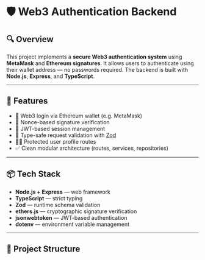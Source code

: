 # 🛡️ Web3 Authentication Backend

## 🔍 Overview

This project implements a **secure Web3 authentication system** using **MetaMask** and **Ethereum signatures**. It allows users to authenticate using their wallet address — no passwords required. The backend is built with **Node.js**, **Express**, and **TypeScript**.

---

## 🚀 Features

- 🔐 Web3 login via Ethereum wallet (e.g. MetaMask)
- 🔁 Nonce-based signature verification
- 📄 JWT-based session management
- 🧪 Type-safe request validation with [Zod](https://zod.dev)
- 🧑‍💼 Protected user profile routes
- ✅ Clean modular architecture (routes, services, repositories)

---

## 📦 Tech Stack

- **Node.js + Express** — web framework
- **TypeScript** — strict typing
- **Zod** — runtime schema validation
- **ethers.js** — cryptographic signature verification
- **jsonwebtoken** — JWT-based authentication
- **dotenv** — environment variable management

---

## 📁 Project Structure
